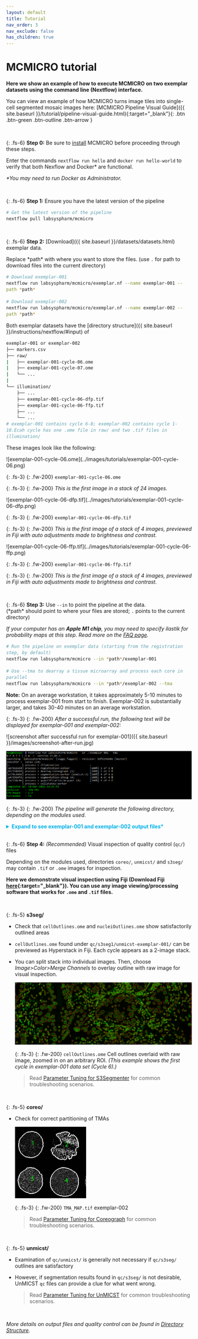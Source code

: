 ```yaml
---
layout: default
title: Tutorial
nav_order: 3
nav_exclude: false
has_children: true
---
```


# MCMICRO tutorial

**Here we show an example of how to execute MCMICRO on two exemplar datasets using the command line (Nextflow) interface.**

You can view an example of how MCMICRO turns image tiles into single-cell segmented mosaic images here: [MCMICRO Pipeline Visual Guide]({{ site.baseurl }}/tutorial/pipeline-visual-guide.html){:target="_blank"}{: .btn .btn-green .btn-outline .btn-arrow }

<br>

{: .fs-6}
 **Step 0:** Be sure to [install](../instructions/nextflow/installation.html) MCMICRO before proceeding through these steps.
 
Enter the commands `nextflow run hello` and `docker run hello-world` to verify that both Nexflow and Docker* are functional.

*\*You may need to run Docker as Administrator.*

<br>

{: .fs-6}
 **Step 1:** Ensure you have the latest version of the pipeline 

``` bash
# Get the latest version of the pipeline
nextflow pull labsyspharm/mcmicro
```

<br>

{: .fs-6}
**Step 2:** [Download]({{ site.baseurl }}/datasets/datasets.html) exemplar data. 

Replace \*path\* with where you want to store the files. (use `.` for path to download files into the current directory)

``` bash
# Download exemplar-001
nextflow run labsyspharm/mcmicro/exemplar.nf --name exemplar-001 --path *path*

# Download exemplar-002
nextflow run labsyspharm/mcmicro/exemplar.nf --name exemplar-002 --path *path*
```

Both exemplar datasets have the [directory structure]({{ site.baseurl }}/instructions/nextflow/#input) of

``` bash
exemplar-001 or exemplar-002
├── markers.csv
├── raw/
|   ├── exemplar-001-cycle-06.ome
|   ├── exemplar-001-cycle-07.ome
|   └── ...
|   
└── illumination/
    ├── ...
    ├── exemplar-001-cycle-06-dfp.tif
    ├── exemplar-001-cycle-06-ffp.tif
    ├── ...
    └── ...
# exemplar-001 contains cycle 6-8; exemplar-002 contains cycle 1-10.Ecah cycle has one .ome file in raw/ and two .tif files in illumination/
```
These images look like the following:

<div class="row">
<div class="col-xs-4 col-sm-4">
<div markdown="1">
![exemplar-001-cycle-06.ome](../images/tutorials/exemplar-001-cycle-06.png)

{: .fs-3}
{: .fw-200}
`exemplar-001-cycle-06.ome`

{: .fs-3}
{: .fw-200}
*This is the first image in a stack of 24 images.*
</div>
</div>

<div class="col-xs-4 col-sm-4">
<div markdown="1">
![exemplar-001-cycle-06-dfp.tif](../images/tutorials/exemplar-001-cycle-06-dfp.png)

{: .fs-3}
{: .fw-200}
`exemplar-001-cycle-06-dfp.tif`

{: .fs-3}
{: .fw-200}
*This is the first image of a stack of 4 images, previewed in Fiji with auto adjustments made to brightness and contrast.*
</div>
</div>

<div class="col-xs-4 col-sm-4">
<div markdown="1">
![exemplar-001-cycle-06-ffp.tif](../images/tutorials/exemplar-001-cycle-06-ffp.png)

{: .fs-3}
{: .fw-200}
`exemplar-001-cycle-06-ffp.tif`

{: .fs-3}
{: .fw-200}
*This is the first image of a stack of 4 images, previewed in Fiji with auto adjustments made to brightness and contrast.*
</div>
</div>

</div>

<br>

{: .fs-6}
**Step 3:** Use `--in` to point the pipeline at the data.  
(\*path\* should point to where your files are stored; `.` points to the current directory)

*If your computer has an **Apple M1 chip**, you may need to specify ilastik for probability maps at this step. Read more on the [FAQ page](../instructions/faq.md#q-my-computer-has-an-apple-m1-chip-and-the-pipeline-is-failing-at-the-segmentation-step-what-can-i-do).*

``` bash
# Run the pipeline on exemplar data (starting from the registration step, by default)
nextflow run labsyspharm/mcmicro --in *path*/exemplar-001

# Use --tma to dearray a tissue microarray and process each core in parallel
nextflow run labsyspharm/mcmicro --in *path*/exemplar-002 --tma
```

**Note:** On an average workstation, it takes approximately 5-10 minutes to process exemplar-001 from start to finish. Exemplar-002 is substantially larger, and takes 30-40 minutes on an average workstation.


{: .fs-3}
{: .fw-200}
*After a successful run, the following text will be displayed for exemplar-001 and exemplar-002:*

![screenshot after successful run for exemplar-001]({{ site.baseurl }}/images/screenshot-after-run.jpg)

![screenshot after successful run for exemplar-002](../images/tutorials/exemplar-002-message.PNG)

{: .fs-3}
{: .fw-200}
*The pipeline will generate the following directory, depending on the modules used.* 

<style>
  code {
    white-space : pre-wrap !important;
    word-break: break-word;
  }
  details > summary {
    color: #00B0E9;
    font-weight: bold;
  }
</style>

<details>

<summary>Expand to see exemplar-001 and exemplar-002 output files*</summary>

<div markdown="1">
*\*`raw/` and `illumination/` contents will remain the same. They will be not elaborated on here.*
</div>

<div class="row">

<div class="col-xs-12 col-sm-6">
<div markdown="1">

``` bash
exemplar-001
├── markers.csv
├── raw/
├── illumination/
├── registration/
|  └── exemplar-001.ome
├── probability-maps/
|   └── unmicst/    
|       └── exemplar-001-pmap.tif
├── segmentation/
|   ├── cell.ome
|   └── nuclei.ome
├── quantification/
|   └── unmicst-exemplar-001_cell.csv
└── qc/
   ├── provenance/
   |   ├── quantification·mcquant(1).txt
   |   ├── quantification·mcquant(1).sh
   |   ├── reigstration·ashlar.txt
   |   ├── registration·ashlar.sh
   |   ├── segmentation·s3seg(1).txt
   |   ├── segmentation·s3seg(1).sh
   |   ├── segmentation·worker(unmicst-1).txt
   |   └── segmentation·workder(unmicst-1).sh
   ├── s3seg/
   |   └── unmicst-exemplar-001/
   |       ├── cellOutlines.ome
   |       └── nucleiOutlines.ome
   ├── unmicst/
   |   └── exemplar-001-Preview_1.tif
   └── params.yml










































```
</div>
</div>

<div class="col-xs-12 col-sm-6">
<div markdown="1">

``` bash
exemplar-002
├── markers.csv
├── raw/
├── illumination/
├── registration/
|   └── exemplar-002.ome
├── dearray/
|   ├── masks/
|   |   ├── 1_mask.tif
|   |   ├── 2_mask.tif
|   |   ├── 3_mask.tif
|   |   └── 4_mask.tif
|   ├── 1.tif
|   ├── 2.tif
|   ├── 3.tif
|   └── 4.tif
├── probability-maps/
|   └── unmicst/
|       ├── 1-pmap.tif
|       ├── 2_pmap.tif
|       ├── 3_pmap.tif
|       └── 4_pmap.tif   
├── segmentation/
|   ├── unmicst-1/
|   |   ├── cell.ome
|   |   └── nuclei.ome
|   ├── unmicst-2/
|   |   ├── cell.ome
|   |   └── nuclei.ome
|   ├── unmicst-3/
|   |   ├── cell.ome
|   |   └── nuclei.ome
|   └── unmicst-4/
|       ├── cell.ome
|       └── nuclei.ome
├── quantification/
|   ├── unmicst-1_cell.csv
|   ├── unmicst-2_cell.csv
|   ├── unmicst-3_cell.csv
|   └── unmicst-4_cell.csv
└── qc/
    ├──coreo/
    |  ├── centroidsY-X.txt
    |  └── TMA_MAP.tif
    ├── provenance/
    |   ├── dearraycoreograph(1).txt
    |   ├── dearraycoreograph(1).sh
    |   ├── quantification·mcquant(1).txt
    |   ├── quantification·mcquant(1).sh
    |   ├── ...
    |   ├── quantification·mcquant(4).txt
    |   ├── quantification·mcquant(4).sh 
    |   ├── reigstration·ashlar.txt
    |   ├── registration·ashlar.sh
    |   ├── segmentation·s3seg(1).txt
    |   ├── segmentation·s3seg(1).sh
    |   ├── ...
    |   ├── segmentation·s3seg(4).txt
    |   ├── segmentation·s3seg(4).sh 
    |   ├── segmentation·worker(unmicst-1).txt
    |   ├── segmentation·worker(unmicst-1).sh 
    |   ├── ...
    |   ├── segmentation·worker(unmicst-4).txt
    |   └── segmentation·workder(unmicst-4).sh
    ├── s3seg/
    |   └── unmicst-exemplar-001/
    |       ├── cellOutlines.ome
    |       └── nucleiOutlines.ome
    ├── unmicst/
    |   └── exemplar-001-Preview_1.tif
    └── params.yml
# Working with TMA array (using --tma flag) produces the dearray/ directory
```
</div>
</div>

</div>
</details>

<br>

{: .fs-6}
**Step 4:** *(Recommended)* Visual inspection of quality control (`qc/`) files

Depending on the modules used, directories `coreo/`, `unmicst/` and `s3seg/` may contain `.tif` or `.ome` images for inspection. 

**Here we demonstrate visual inspection using Fiji (Download Fiji [here](https://imagej.net/software/fiji/downloads){:target="_blank"}). You can use any image viewing/processing software that works for `.ome` and `.tif` files.**

<br>

{: .fs-5}
**s3seg/**  

* Check that `cellOutlines.ome` and `nucleiOutlines.ome` show satisfactorily outlined areas

* `cellOutlines.ome` found under `qc/s3seg1/unmicst-exemplar-001/` can be previewed as Hyperstack in Fiji. Each cycle appears as a 2-image stack. 
  
* You can split stack into individual images. Then, choose *Image>Color>Merge Channels* to overlay outline with raw image for visual inspection.

  ![exemplar-001-outlinemerge](../images/tutorials/exemplar-001-outlinemerge.PNG)

  {: .fs-3}
  {: .fw-200}
  `cellOutlines.ome` Cell outlines overlaid with raw image, zoomed in on an arbitrary ROI. *(This example shows the first cycle in exemplar-001 data set (Cycle 6).)*

  >Read [Parameter Tuning for S3Segmenter](../modules/s3seg.md) for common troubleshooting scenarios.

<br>

{: .fs-5}
**coreo/**

* Check for correct partitioning of TMAs

  ![TMA map](../images/tutorials/tma-map.png)

  {: .fs-3}
  {: .fw-200}
  `TMA_MAP.tif` exemplar-002

  >Read [Parameter Tuning for Coreograph](../modules/coreograph.md) for common troubleshooting scenarios.
  
<br>

{: .fs-5}
**unmicst/**

* Examination of `qc/unmicst/` is generally not necessary if `qc/s3seg/` outlines are satisfactory

* However, if segmentation results found in `qc/s3seg/` is not desirable, UnMICST `qc` files can provide a clue for what went wrong. 

  >Read [Parameter Tuning for UnMICST](../modules/unmicst.md) for common troubleshooting scenarios.

<br>

*More details on output files and quality control can be found in [Directory Structure](/instructions/nextflow/#directory-structure).*